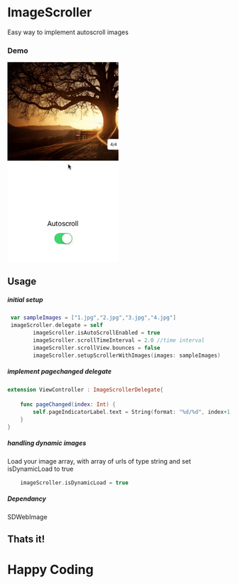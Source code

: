 # ImageScroller
Easy way to implement autoscroll images 

### Demo

<img src="ImageScroller/images/output.gif" width="250"/>



## Usage

##### initial setup

```swift
 var sampleImages = ["1.jpg","2.jpg","3.jpg","4.jpg"]
 imageScroller.delegate = self
        imageScroller.isAutoScrollEnabled = true
        imageScroller.scrollTimeInterval = 2.0 //time interval
        imageScroller.scrollView.bounces = false
        imageScroller.setupScrollerWithImages(images: sampleImages)
```
##### implement pagechanged delegate

```swift
extension ViewController : ImageScrollerDelegate{
    
    func pageChanged(index: Int) {
        self.pageIndicatorLabel.text = String(format: "%d/%d", index+1,self.sampleImages.count)
    }
}
```

##### handling dynamic images
Load your image array, with array of urls of type string and set isDynamicLoad to true 
```swift
    imageScroller.isDynamicLoad = true
```

##### Dependancy 
SDWebImage

## Thats it!
# Happy Coding
